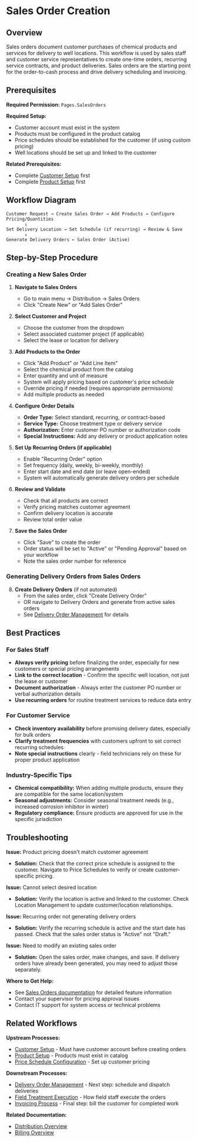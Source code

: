 # Sales Order Creation

## Overview

Sales orders document customer purchases of chemical products and services for delivery to well locations. This workflow is used by sales staff and customer service representatives to create one-time orders, recurring service contracts, and product deliveries. Sales orders are the starting point for the order-to-cash process and drive delivery scheduling and invoicing.

## Prerequisites

**Required Permission:** `Pages.SalesOrders`

**Required Setup:**
* Customer account must exist in the system
* Products must be configured in the product catalog
* Price schedules should be established for the customer (if using custom pricing)
* Well locations should be set up and linked to the customer

**Related Prerequisites:**
* Complete [Customer Setup](CustomerSetup.md) first
* Complete [Product Setup](ProductSetup.md) first

## Workflow Diagram

```
Customer Request → Create Sales Order → Add Products → Configure Pricing/Quantities
       ↓
Set Delivery Location → Set Schedule (if recurring) → Review & Save
       ↓
Generate Delivery Orders ← Sales Order (Active)
```

## Step-by-Step Procedure

### Creating a New Sales Order

1. **Navigate to Sales Orders**
   * Go to main menu → Distribution → Sales Orders
   * Click "Create New" or "Add Sales Order"

2. **Select Customer and Project**
   * Choose the customer from the dropdown
   * Select associated customer project (if applicable)
   * Select the lease or location for delivery

3. **Add Products to the Order**
   * Click "Add Product" or "Add Line Item"
   * Select the chemical product from the catalog
   * Enter quantity and unit of measure
   * System will apply pricing based on customer's price schedule
   * Override pricing if needed (requires appropriate permissions)
   * Add multiple products as needed

4. **Configure Order Details**
   * **Order Type:** Select standard, recurring, or contract-based
   * **Service Type:** Choose treatment type or delivery service
   * **Authorization:** Enter customer PO number or authorization code
   * **Special Instructions:** Add any delivery or product application notes

5. **Set Up Recurring Orders (if applicable)**
   * Enable "Recurring Order" option
   * Set frequency (daily, weekly, bi-weekly, monthly)
   * Enter start date and end date (or leave open-ended)
   * System will automatically generate delivery orders per schedule

6. **Review and Validate**
   * Check that all products are correct
   * Verify pricing matches customer agreement
   * Confirm delivery location is accurate
   * Review total order value

7. **Save the Sales Order**
   * Click "Save" to create the order
   * Order status will be set to "Active" or "Pending Approval" based on your workflow
   * Note the sales order number for reference

### Generating Delivery Orders from Sales Orders

8. **Create Delivery Orders** (if not automated)
   * From the sales order, click "Create Delivery Order"
   * OR navigate to Delivery Orders and generate from active sales orders
   * See [Delivery Order Management](DeliveryOrders.md) for details

## Best Practices

### For Sales Staff
* **Always verify pricing** before finalizing the order, especially for new customers or special pricing arrangements
* **Link to the correct location** - Confirm the specific well location, not just the lease or customer
* **Document authorization** - Always enter the customer PO number or verbal authorization details
* **Use recurring orders** for routine treatment services to reduce data entry

### For Customer Service
* **Check inventory availability** before promising delivery dates, especially for bulk orders
* **Clarify treatment frequencies** with customers upfront to set correct recurring schedules
* **Note special instructions** clearly - field technicians rely on these for proper product application

### Industry-Specific Tips
* **Chemical compatibility:** When adding multiple products, ensure they are compatible for the same location/system
* **Seasonal adjustments:** Consider seasonal treatment needs (e.g., increased corrosion inhibitor in winter)
* **Regulatory compliance:** Ensure products are approved for use in the specific jurisdiction

## Troubleshooting

**Issue:** Product pricing doesn't match customer agreement
* **Solution:** Check that the correct price schedule is assigned to the customer. Navigate to Price Schedules to verify or create customer-specific pricing.

**Issue:** Cannot select desired location
* **Solution:** Verify the location is active and linked to the customer. Check Location Management to update customer/location relationships.

**Issue:** Recurring order not generating delivery orders
* **Solution:** Verify the recurring schedule is active and the start date has passed. Check that the sales order status is "Active" not "Draft."

**Issue:** Need to modify an existing sales order
* **Solution:** Open the sales order, make changes, and save. If delivery orders have already been generated, you may need to adjust those separately.

**Where to Get Help:**
* See [Sales Orders documentation](../../Distribution/SalesOrders.md) for detailed feature information
* Contact your supervisor for pricing approval issues
* Contact IT support for system access or technical problems

## Related Workflows

**Upstream Processes:**
* [Customer Setup](CustomerSetup.md) - Must have customer account before creating orders
* [Product Setup](ProductSetup.md) - Products must exist in catalog
* [Price Schedule Configuration](PriceSchedules.md) - Set up customer pricing

**Downstream Processes:**
* [Delivery Order Management](DeliveryOrders.md) - Next step: schedule and dispatch deliveries
* [Field Treatment Execution](FieldTreatments.md) - How field staff execute the orders
* [Invoicing Process](Invoicing.md) - Final step: bill the customer for completed work

**Related Documentation:**
* [Distribution Overview](../../Distribution/Index.md)
* [Billing Overview](../../Billing/Index.md)

